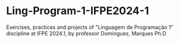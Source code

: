 # Ling-Program-1-IFPE2024-1
Exercises, practices and projects of "Linguagem de Programação 1" discipline at IFPE 2024.1, by professor Domingues, Marques Ph.D
